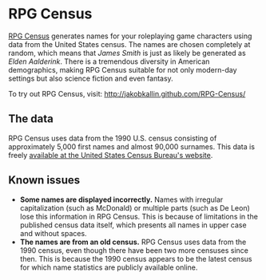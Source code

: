 # RPG Census

[RPG Census][rpg-census] generates names for your roleplaying game characters using data from the United States census. The names are chosen completely at random, which means that *James Smith* is just as likely be generated as *Elden Aalderink*. There is a tremendous diversity in American demographics, making RPG Census suitable for not only modern-day settings but also science fiction and even fantasy.

To try out RPG Census, visit: http://jakobkallin.github.com/RPG-Census/

[rpg-census]: http://jakobkallin.github.com/RPG-Census/

## The data
RPG Census uses data from the 1990 U.S. census consisting of approximately 5,000 first names and almost 90,000 surnames. This data is freely [available at the United States Census Bureau's website][census].

[census]: http://www.census.gov/genealogy/www/data/1990surnames/names_files.html

## Known issues

- **Some names are displayed incorrectly.** Names with irregular capitalization (such as McDonald) or multiple parts (such as De Leon) lose this information in RPG Census. This is because of limitations in the published census data itself, which presents all names in upper case and without spaces.
- **The names are from an old census.** RPG Census uses data from the 1990 census, even though there have been two more censuses since then. This is because the 1990 census appears to be the latest census for which name statistics are publicly available online.